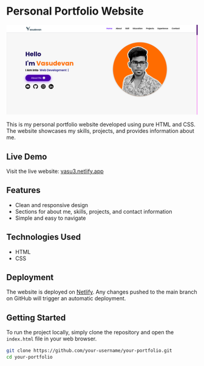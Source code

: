 # Personal Portfolio Website

![Website Screenshot](./assets/portfolio.png)

This is my personal portfolio website developed using pure HTML and CSS. The website showcases my skills, projects, and provides information about me.

## Live Demo
Visit the live website: [vasu3.netlify.app](https://vasu3.netlify.app)

## Features

- Clean and responsive design
- Sections for about me, skills, projects, and contact information
- Simple and easy to navigate

## Technologies Used

- HTML
- CSS

## Deployment

The website is deployed on [Netlify](https://www.netlify.com/). Any changes pushed to the main branch on GitHub will trigger an automatic deployment.

## Getting Started

To run the project locally, simply clone the repository and open the `index.html` file in your web browser.

```bash
git clone https://github.com/your-username/your-portfolio.git
cd your-portfolio
